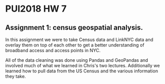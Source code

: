 # PUI2018 HW 7


## Assignment 1: census geospatial analysis. 

In this assignment we were to take Census data and LinkNYC data and overlay them on top of each other to get a better understanding of broadband access and access points in NYC. 

All of the data cleaning was done using Pandas and GeoPandas and involved much of what we learned in Chris's two lectures. Additionally we learned how to pull data from the US Census and the various information they take. 
